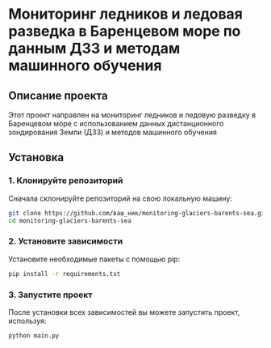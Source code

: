 # Мониторинг ледников и ледовая разведка в Баренцевом море по данным ДЗЗ и методам машинного обучения

## Описание проекта

Этот проект направлен на мониторинг ледников и ледовую разведку в Баренцевом море с использованием данных дистанционного зондирования Земли (ДЗЗ) и методов машинного обучения

## Установка

### 1. Клонируйте репозиторий

Сначала склонируйте репозиторий на свою локальную машину:

```bash
git clone https://github.com/ваш_ник/monitoring-glaciers-barents-sea.git
cd monitoring-glaciers-barents-sea
```

### 2. Установите зависимости

Установите необходимые пакеты с помощью pip:

```bash
pip install -r requirements.txt
```

### 3. Запустите проект

После установки всех зависимостей вы можете запустить проект, используя:

```bash
python main.py
```